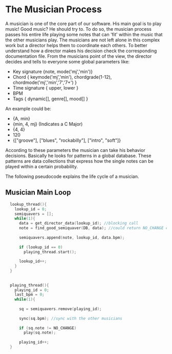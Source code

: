 The Musician Process
== 

A musician is one of the core part of our software. His main goal is to play music! Good music? He should try to.
To do so, the musician process passes his entire life playing some notes that can 'fit' within the music that the other musicians play. The musicians are not left alone in this complex work but a director helps them to coordinate each others. To better understand how a director makes his decision check the corresponding documentation file. 
From the musicians point of the view, the director decides and tells to everyone some global parameters like:
 * Key signature {note, mode('mj','min')}
 * Chord { keymode('mj','min'), chordgrade(1-12), chordmode('mj','min','7','7+') }
 * Time signature { upper, lower }
 * BPM
 * Tags { dynamic[], genre[], mood[] }
 
An example could be:
 * {A, min}
 * {min, 4, mj} (Indicates a C Major)
 * {4, 4}
 * 120
 * {["groove"], ["blues", "rockabilly"], ["intro", "soft"]}


According to these parameters the musician can take his behavior decisions. Basically he looks for patterns in a global database. These patterns are data collections that express how the single notes can be played within a certain probability.

The following pseudocode explains the life cycle of a musician.

## Musician Main Loop
```c
  lookup_thread(){
    lookup_id = 0;
    semiquavers = [];
    while(1){
      data = get_director_data(lookup_id); //blocking call
      note = find_good_semiquaver(DB, data); //could return NO_CHANGE constant
      
      semiquavers.append(note, lookup_id, data.bpm);
      
      if (lookup_id == 0)
        playing_thread.start();
      
      lookup_id++;
    }
  }
  
  
  playing_thread(){
    playing_id = 0;
    last_bpm = 0;
    while(1){
      
      sq = semiquavers.remove(playing_id);
      
      sync(sq.bpm); //sync with the other musicians
      
      if (sq.note != NO_CHANGE)
        play(sq.note);
      
      playing_id++;
  }
  
```
